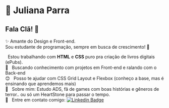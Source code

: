 # 🎯 Juliana Parra

## Fala Clã! 👋
✨ Amante do Design e Front-end.<br>
Sou estudante de programação, sempre em busca de crescimento! 🚀

 &nbsp; Estou trabalhando com **HTML** e **CSS** puro pra criação de livros digitais (ePubs).
 <br/> :purple_heart: &nbsp; Buscando conhecimento com projetos em Front-end e ralando com o Back-end
 <br/> :blush: &nbsp; Posso te ajudar com CSS Grid Layout e Flexbox (conheço a base, mas é ensinando que aprendemos mais)
 <br/> 💬  &nbsp; Sobre mim: Estudo ADS, fã de games com boas histórias e gêneros de terror.. ou só um HeartStone para passar o tempo.
 <br/> :email: &nbsp; Entre em contato comigo: [![Linkedin Badge](https://img.shields.io/badge/-JulianaParra-blue?style=flat-square&logo=Linkedin&logoColor=white&linkhttps://www.linkedin.com/in/juliana-parra-00701818a)](https://www.linkedin.com/in/juliana-parra-00701818a/) 
